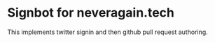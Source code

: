 # Signbot for neveragain.tech

This implements twitter signin and then github pull request authoring.
